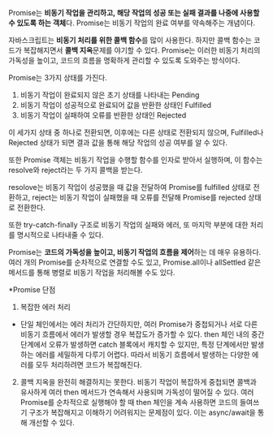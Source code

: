 Promise는 <strong>비동기 작업을 관리하고, 해당 작업의 성공 또는 실패 결과를 나중에 사용할 수 있도록 하는 객체</strong>다.
Promise는 비동기 작업의 완료 여부를 약속해주는 개념이다.

자바스크립트는 <strong>비동기 처리를 위한 콜백 함수</strong>를 많이 사용한다. 하지만 콜백 함수는 코드가 복잡해지면서 <strong>콜백 지옥</strong>문제를 야기할 수 있다. Promise는 이러한 비동기 처리의 가독성을 높이고, 코드의 흐름을 명확하게 관리할 수 있도록 도와주는 방식이다.

Promise는 3가지 상태를 가진다.
1. 비동기 작업이 완료되지 않은 초기 상태를 나타내는 Pending
2. 비동기 작업이 성공적으로 완료되어 값을 반환한 상태인 Fulfilled
3. 비동기 작업이 실패하여 오류를 반환한 상태인 Rejected

이 세가지 상태 중 하나로 전환되면, 이후에는 다른 상태로 전환되지 않으며, Fulfilled나 Rejected 상태가 되면 결과 값을 통해 해당 작업의 성공 여부를 알 수 있다.

또한 Promise 객체는 비동기 작업을 수행할 함수를 인자로 받아서 실행하며, 이 함수는 resolve와 reject라는 두 가지 콜백을 받는다.

resolove는 비동기 작업이 성공했을 때 값을 전달하여 Promise를 fulfilled 상태로 전환하고, reject는 비동기 작업이 실패했을 때 오류를 전달해 Promise를 rejected 상태로 전환한다.

또한 try-catch-finally 구조로 비동기 작업의 실패와 에러, 또 마지막 부분에 대한 처리를 명시적으로 나타내줄 수 있다.

Promise는 <strong>코드의 가독성을 높이고, 비동기 작업의 흐름을 제어</strong>하는 데 매우 유용하다.
여러 개의 Promise를 순차적으로 연결할 수도 있고, Promise.all이나 allSettled 같은 메서드를 통해 병렬로 비동기 작업을 처리해볼 수도 있다.

*Promise 단점
1. 복잡한 에러 처리
* 단일 체인에서는 에러 처리가 간단하지만, 여러 Promise가 중첩되거나 서로 다른 비동기 흐름에서 에러가 발생할 경우 복잡도가 증가할 수 있다. then 체인 내의 중간 단계에서 오류가 발생하면 catch 블록에서 캐치할 수 있지만, 특정 단계에서만 발생하는 에러를 세밀하게 다루기 어렵다. 따라서 비동기 흐름에서 발생하는 다양한 에러를 모두 처리하려면 코드가 복잡해진다.

2. 콜백 지옥을 완전히 해결하지는 못한다.
비동기 작업이 복잡하게 중첩되면 콜백과 유사하게 여러 then 메서드가 연속해서 사용되며 가독성이 떨어질 수 있다.
여러 Promise를 순차적으로 실행해야 할 때 then 체인을 계속 사용하면 코드의 들여쓰기 구조가 복잡해지고 이해하기 어려워지는 문제점이 있다. 이는 async/await을 통해 개선할 수 있다.
